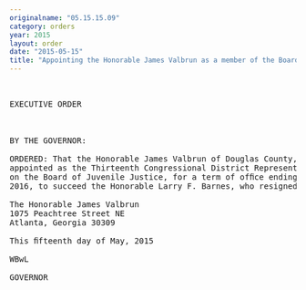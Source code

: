 ```yaml
---
originalname: "05.15.15.09"
category: orders
year: 2015
layout: order
date: "2015-05-15"
title: "Appointing the Honorable James Valbrun as a member of the Board of Juvenile Justice"
---
```

<pre>
 

EXECUTIVE ORDER

 

BY THE GOVERNOR:

ORDERED: That the Honorable James Valbrun of Douglas County, Georgia, is
appointed as the Thirteenth Congressional District Representative
on the Board of Juvenile Justice, for a term of ofﬁce ending July 1,
2016, to succeed the Honorable Larry F. Barnes, who resigned.

The Honorable James Valbrun
1075 Peachtree Street NE
Atlanta, Georgia 30309

This ﬁfteenth day of May, 2015

WBwL

GOVERNOR

 

 

</pre>
